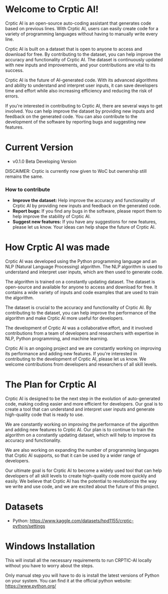 # Welcome to Crptic AI!

Crptic AI is an open-source auto-coding assistant that generates code based on previous lines. With Crptic AI, users can easily create code for a variety of programming languages without having to manually write every line.

Crptic AI is built on a dataset that is open to anyone to access and download for free. By contributing to the dataset, you can help improve the accuracy and functionality of Crptic AI. The dataset is continuously updated with new inputs and improvements, and your contributions are vital to its success.

Crptic AI is the future of AI-generated code. With its advanced algorithms and ability to understand and interpret user inputs, it can save developers time and effort while also increasing efficiency and reducing the risk of errors.

If you're interested in contributing to Crptic AI, there are several ways to get involved. You can help improve the dataset by providing new inputs and feedback on the generated code. You can also contribute to the development of the software by reporting bugs and suggesting new features.

# Current Version
- v0.1.0 Beta Developing Version
  
DISCAIMER: Crptic is currently now given to WoC but ownership still remains the same.

### How to contribute
- **Improve the dataset:** Help improve the accuracy and functionality of Crptic AI by providing new inputs and feedback on the generated code.
- **Report bugs:** If you find any bugs in the software, please report them to help improve the stability of Crptic AI.
- **Suggest new features:** If you have any suggestions for new features, please let us know. Your ideas can help shape the future of Crptic AI.

# How Crptic AI was made

Crptic AI was developed using the Python programming language and an NLP (Natural Language Processing) algorithm. The NLP algorithm is used to understand and interpret user inputs, which are then used to generate code.

The algorithm is trained on a constantly updating dataset. The dataset is open-source and available for anyone to access and download for free. It contains a wide variety of inputs and code examples that are used to train the algorithm.

The dataset is crucial to the accuracy and functionality of Crptic AI. By contributing to the dataset, you can help improve the performance of the algorithm and make Crptic AI more useful for developers.

The development of Crptic AI was a collaborative effort, and it involved contributions from a team of developers and researchers with expertise in NLP, Python programming, and machine learning.

Crptic AI is an ongoing project and we are constantly working on improving its performance and adding new features. If you're interested in contributing to the development of Crptic AI, please let us know. We welcome contributions from developers and researchers of all skill levels.

# The Plan for Crptic AI

Crptic AI is designed to be the next step in the evolution of auto-generated code, making coding easier and more efficient for developers. Our goal is to create a tool that can understand and interpret user inputs and generate high-quality code that is ready to use.

We are constantly working on improving the performance of the algorithm and adding new features to Crptic AI. Our plan is to continue to train the algorithm on a constantly updating dataset, which will help to improve its accuracy and functionality.

We are also working on expanding the number of programming languages that Crptic AI supports, so that it can be used by a wider range of developers.

Our ultimate goal is for Crptic AI to become a widely used tool that can help developers of all skill levels to create high-quality code more quickly and easily. We believe that Crptic AI has the potential to revolutionize the way we write and use code, and we are excited about the future of this project.

# Datasets
- Python: https://www.kaggle.com/datasets/hpd1155/crptic-python/settings

# Windows Installation

This will install all the necessary requirements to run CRPTIC-AI locally without
you have to worry about the steps.

Only manual step you will have to do is install the latest versions of Python on your system.
You can find it at the official python website: https://www.python.org/

